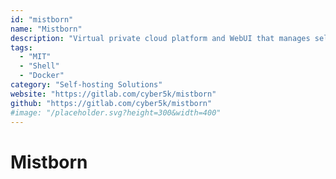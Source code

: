 ```yaml
---
id: "mistborn"
name: "Mistborn"
description: "Virtual private cloud platform and WebUI that manages self hosted services."
tags:
  - "MIT"
  - "Shell"
  - "Docker"
category: "Self-hosting Solutions"
website: "https://gitlab.com/cyber5k/mistborn"
github: "https://gitlab.com/cyber5k/mistborn"
#image: "/placeholder.svg?height=300&width=400"
---
```


# Mistborn
